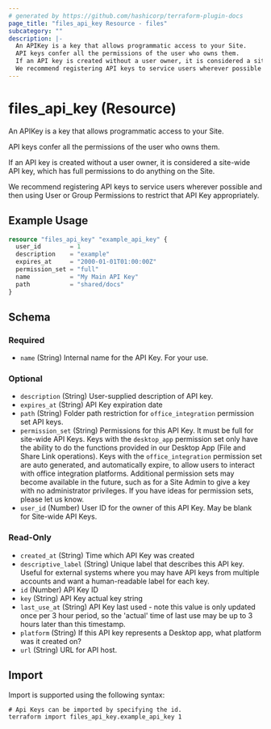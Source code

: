 ```yaml
---
# generated by https://github.com/hashicorp/terraform-plugin-docs
page_title: "files_api_key Resource - files"
subcategory: ""
description: |-
  An APIKey is a key that allows programmatic access to your Site.
  API keys confer all the permissions of the user who owns them.
  If an API key is created without a user owner, it is considered a site-wide API key, which has full permissions to do anything on the Site.
  We recommend registering API keys to service users wherever possible and then using User or Group Permissions to restrict that API Key appropriately.
---
```


# files_api_key (Resource)

An APIKey is a key that allows programmatic access to your Site.



API keys confer all the permissions of the user who owns them.

If an API key is created without a user owner, it is considered a site-wide API key, which has full permissions to do anything on the Site.



We recommend registering API keys to service users wherever possible and then using User or Group Permissions to restrict that API Key appropriately.

## Example Usage

```terraform
resource "files_api_key" "example_api_key" {
  user_id        = 1
  description    = "example"
  expires_at     = "2000-01-01T01:00:00Z"
  permission_set = "full"
  name           = "My Main API Key"
  path           = "shared/docs"
}
```

<!-- schema generated by tfplugindocs -->
## Schema

### Required

- `name` (String) Internal name for the API Key.  For your use.

### Optional

- `description` (String) User-supplied description of API key.
- `expires_at` (String) API Key expiration date
- `path` (String) Folder path restriction for `office_integration` permission set API keys.
- `permission_set` (String) Permissions for this API Key. It must be full for site-wide API Keys.  Keys with the `desktop_app` permission set only have the ability to do the functions provided in our Desktop App (File and Share Link operations). Keys with the `office_integration` permission set are auto generated, and automatically expire, to allow users to interact with office integration platforms. Additional permission sets may become available in the future, such as for a Site Admin to give a key with no administrator privileges.  If you have ideas for permission sets, please let us know.
- `user_id` (Number) User ID for the owner of this API Key.  May be blank for Site-wide API Keys.

### Read-Only

- `created_at` (String) Time which API Key was created
- `descriptive_label` (String) Unique label that describes this API key.  Useful for external systems where you may have API keys from multiple accounts and want a human-readable label for each key.
- `id` (Number) API Key ID
- `key` (String) API Key actual key string
- `last_use_at` (String) API Key last used - note this value is only updated once per 3 hour period, so the 'actual' time of last use may be up to 3 hours later than this timestamp.
- `platform` (String) If this API key represents a Desktop app, what platform was it created on?
- `url` (String) URL for API host.

## Import

Import is supported using the following syntax:

```shell
# Api Keys can be imported by specifying the id.
terraform import files_api_key.example_api_key 1
```

